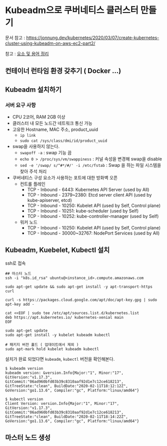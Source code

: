 # Kubeadm으로 쿠버네티스 클러스터 만들기
문서 참고 : https://jonnung.dev/kubernetes/2020/03/07/create-kubernetes-cluster-using-kubeadm-on-aws-ec2-part2/

참고 : [요소 및 용어 정리](../../k8s/study/용어정리.md)  

## 컨테이너 런타임 환경 갖추기 ( Docker ...)
##  Kubeadm 설치하기
### 서버 요구 사항
* CPU 2코어, RAM 2GB 이상
* 클러스터 내 모든 노드간 네트워크 통신 가능
* 고유한 Hostname, MAC 주소, product_uuid
  * `ip link`
  * `sudo cat /sys/class/dmi/id/product_uuid`
* swap을 사용하지 않는다.
  * `swapoff -a` : swap 기능 끔
  * `echo 0 > /proc/sys/vm/swappiness` : 커널 속성을 변경해 swap을 disable
  * `sed -e '/swap/ s/^#*/#/' -i /etc/fstab` : Swap 을 하는 파일 시스템을 찾아 주석 처리
* 쿠버네티스 구성 요소가 사용하는 포트에 대한 방화벽 오픈
  * 컨트롤 플레인
    * TCP - Inbound - 6443: Kubernetes API Server (used by All)
    * TCP - Inbound - 2379~2380: Etcd server client API (used by kube-apiserver, etcd)
    * TCP - Inbound - 10250: Kubelet API (used by Self, Control plane)
    * TCP - Inbound - 10251: kube-scheduler (used by Self)
    * TCP - Inbound - 10252: kube-controller-manager (used by Self)
  * 워커 노드
    * TCP - Inbound - 10250: Kubelet API (used by Self, Control plane)
    * TCP - Inbound - 30000~32767: NodePort Services (used by All)

## Kubeadm, Kuebelet, Kubectl 설치
ssh로 접속
```
## 마스터 노드
ssh -i "k8s.id_rsa" ubuntu@<instance_id>.compute.amazonaws.com
```

```
sudo apt-get update && sudo apt-get install -y apt-transport-https curl

curl -s https://packages.cloud.google.com/apt/doc/apt-key.gpg | sudo apt-key add -

cat <<EOF | sudo tee /etc/apt/sources.list.d/kubernetes.list
deb https://apt.kubernetes.io/ kubernetes-xenial main
EOF

sudo apt-get update
sudo apt-get install -y kubelet kubeadm kubectl

# 패키지 버전 홀드 ( 업데이트에서 제외 )
sudo apt-mark hold kubelet kubeadm kubectl 
```
설치가 완료 되었다면 `kubeadm`, `kubectl` 버전을 확인해본다.
```
$ kubeadm version
kubeadm version: &version.Info{Major:"1", Minor:"17", GitVersion:"v1.17.3", GitCommit:"06ad960bfd03b39c8310aaf92d1e7c12ce618213", GitTreeState:"clean", BuildDate:"2020-02-11T18:12:12Z", GoVersion:"go1.13.6", Compiler:"gc", Platform:"linux/amd64"}

$ kubectl version
Client Version: version.Info{Major:"1", Minor:"17", GitVersion:"v1.17.3", GitCommit:"06ad960bfd03b39c8310aaf92d1e7c12ce618213", GitTreeState:"clean", BuildDate:"2020-02-11T18:14:22Z", GoVersion:"go1.13.6", Compiler:"gc", Platform:"linux/amd64"}
```

## 마스터 노드 생성
